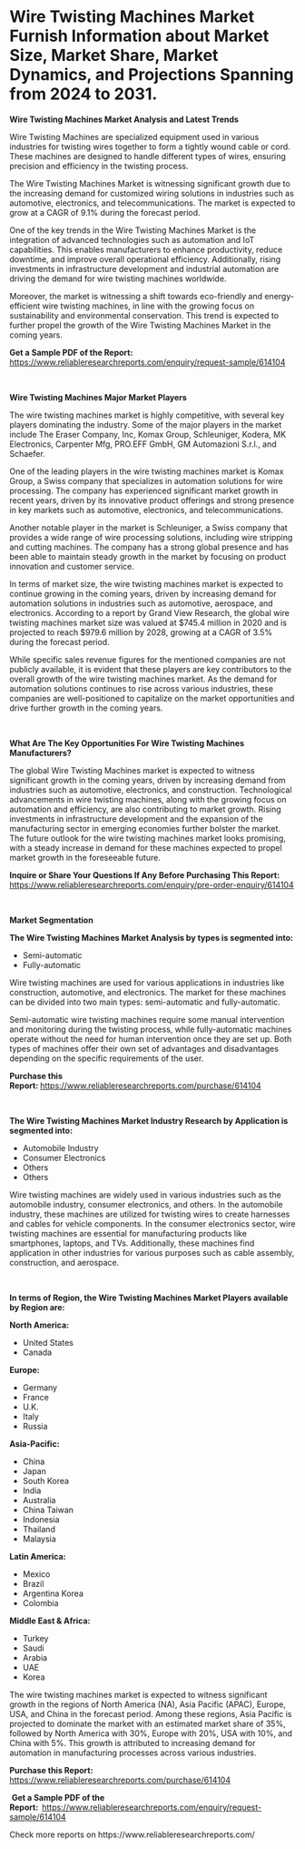 <p><h1>Wire Twisting Machines Market Furnish Information about Market Size, Market Share, Market Dynamics, and Projections Spanning from 2024 to 2031.</h1></p><p><strong>Wire Twisting Machines Market Analysis and Latest Trends</strong></p>
<p><p>Wire Twisting Machines are specialized equipment used in various industries for twisting wires together to form a tightly wound cable or cord. These machines are designed to handle different types of wires, ensuring precision and efficiency in the twisting process. </p><p>The Wire Twisting Machines Market is witnessing significant growth due to the increasing demand for customized wiring solutions in industries such as automotive, electronics, and telecommunications. The market is expected to grow at a CAGR of 9.1% during the forecast period. </p><p>One of the key trends in the Wire Twisting Machines Market is the integration of advanced technologies such as automation and IoT capabilities. This enables manufacturers to enhance productivity, reduce downtime, and improve overall operational efficiency. Additionally, rising investments in infrastructure development and industrial automation are driving the demand for wire twisting machines worldwide.</p><p>Moreover, the market is witnessing a shift towards eco-friendly and energy-efficient wire twisting machines, in line with the growing focus on sustainability and environmental conservation. This trend is expected to further propel the growth of the Wire Twisting Machines Market in the coming years.</p></p>
<p><strong>Get a Sample PDF of the Report:&nbsp;</strong> <a href="https://www.reliableresearchreports.com/enquiry/request-sample/614104">https://www.reliableresearchreports.com/enquiry/request-sample/614104</a></p>
<p>&nbsp;</p>
<p><strong>Wire Twisting Machines Major Market Players</strong></p>
<p><p>The wire twisting machines market is highly competitive, with several key players dominating the industry. Some of the major players in the market include The Eraser Company, Inc, Komax Group, Schleuniger, Kodera, MK Electronics, Carpenter Mfg, PRO.EFF GmbH, GM Automazioni S.r.l., and Schaefer.</p><p>One of the leading players in the wire twisting machines market is Komax Group, a Swiss company that specializes in automation solutions for wire processing. The company has experienced significant market growth in recent years, driven by its innovative product offerings and strong presence in key markets such as automotive, electronics, and telecommunications.</p><p>Another notable player in the market is Schleuniger, a Swiss company that provides a wide range of wire processing solutions, including wire stripping and cutting machines. The company has a strong global presence and has been able to maintain steady growth in the market by focusing on product innovation and customer service.</p><p>In terms of market size, the wire twisting machines market is expected to continue growing in the coming years, driven by increasing demand for automation solutions in industries such as automotive, aerospace, and electronics. According to a report by Grand View Research, the global wire twisting machines market size was valued at $745.4 million in 2020 and is projected to reach $979.6 million by 2028, growing at a CAGR of 3.5% during the forecast period.</p><p>While specific sales revenue figures for the mentioned companies are not publicly available, it is evident that these players are key contributors to the overall growth of the wire twisting machines market. As the demand for automation solutions continues to rise across various industries, these companies are well-positioned to capitalize on the market opportunities and drive further growth in the coming years.</p></p>
<p>&nbsp;</p>
<p><strong>What Are The Key Opportunities For Wire Twisting Machines Manufacturers?</strong></p>
<p><p>The global Wire Twisting Machines market is expected to witness significant growth in the coming years, driven by increasing demand from industries such as automotive, electronics, and construction. Technological advancements in wire twisting machines, along with the growing focus on automation and efficiency, are also contributing to market growth. Rising investments in infrastructure development and the expansion of the manufacturing sector in emerging economies further bolster the market. The future outlook for the wire twisting machines market looks promising, with a steady increase in demand for these machines expected to propel market growth in the foreseeable future.</p></p>
<p><strong>Inquire or Share Your Questions If Any Before Purchasing This Report:</strong> <a href="https://www.reliableresearchreports.com/enquiry/pre-order-enquiry/614104">https://www.reliableresearchreports.com/enquiry/pre-order-enquiry/614104</a></p>
<p>&nbsp;</p>
<p><strong>Market Segmentation</strong></p>
<p><strong>The Wire Twisting Machines Market Analysis by types is segmented into:</strong></p>
<p><ul><li>Semi-automatic</li><li>Fully-automatic</li></ul></p>
<p><p>Wire twisting machines are used for various applications in industries like construction, automotive, and electronics. The market for these machines can be divided into two main types: semi-automatic and fully-automatic. </p><p>Semi-automatic wire twisting machines require some manual intervention and monitoring during the twisting process, while fully-automatic machines operate without the need for human intervention once they are set up. Both types of machines offer their own set of advantages and disadvantages depending on the specific requirements of the user.</p></p>
<p><strong>Purchase this Report:&nbsp;</strong><a href="https://www.reliableresearchreports.com/purchase/614104">https://www.reliableresearchreports.com/purchase/614104</a></p>
<p>&nbsp;</p>
<p><strong>The Wire Twisting Machines Market Industry Research by Application is segmented into:</strong></p>
<p><ul><li>Automobile Industry</li><li>Consumer Electronics</li><li>Others</li><li>Others</li></ul></p>
<p><p>Wire twisting machines are widely used in various industries such as the automobile industry, consumer electronics, and others. In the automobile industry, these machines are utilized for twisting wires to create harnesses and cables for vehicle components. In the consumer electronics sector, wire twisting machines are essential for manufacturing products like smartphones, laptops, and TVs. Additionally, these machines find application in other industries for various purposes such as cable assembly, construction, and aerospace.</p></p>
<p>&nbsp;</p>
<p><strong>In terms of Region, the Wire Twisting Machines Market Players available by Region are:</strong></p>
<p>
    <p> <strong> North America: </strong>
        <ul>
            <li>United States</li>
            <li>Canada</li>
        </ul>
        </p> 
    <p> <strong> Europe: </strong>
        <ul>
            <li>Germany</li>
            <li>France</li>
            <li>U.K.</li>
            <li>Italy</li>
            <li>Russia</li>
        </ul>
        </p> 
    <p> <strong> Asia-Pacific: </strong>
        <ul>
            <li>China</li>
            <li>Japan</li>
            <li>South Korea</li>
            <li>India</li>
            <li>Australia</li>
            <li>China Taiwan</li>
            <li>Indonesia</li>
            <li>Thailand</li>
            <li>Malaysia</li>
        </ul>
        </p> 
    <p> <strong> Latin America: </strong>
        <ul>
            <li>Mexico</li>
            <li>Brazil</li>
            <li>Argentina Korea</li>
            <li>Colombia</li>
        </ul>
        </p> 
    <p> <strong> Middle East & Africa: </strong>
        <ul>
            <li>Turkey</li>
            <li>Saudi</li>
            <li>Arabia</li>
            <li>UAE</li>
            <li>Korea</li>
        </ul>
    </p>
    </p>
<p><p>The wire twisting machines market is expected to witness significant growth in the regions of North America (NA), Asia Pacific (APAC), Europe, USA, and China in the forecast period. Among these regions, Asia Pacific is projected to dominate the market with an estimated market share of 35%, followed by North America with 30%, Europe with 20%, USA with 10%, and China with 5%. This growth is attributed to increasing demand for automation in manufacturing processes across various industries.</p></p>
<p><strong>Purchase this Report: </strong><a href="https://www.reliableresearchreports.com/purchase/614104">https://www.reliableresearchreports.com/purchase/614104</a></p>
<p>&nbsp;<strong>Get a Sample PDF of the Report:&nbsp;&nbsp;</strong><a href="https://www.reliableresearchreports.com/enquiry/request-sample/614104">https://www.reliableresearchreports.com/enquiry/request-sample/614104</a></p>
<p><strong></strong></p>
<p>Check more reports on https://www.reliableresearchreports.com/</p>